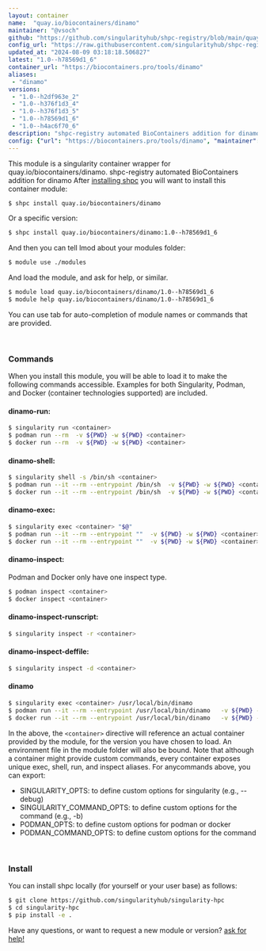 ```yaml
---
layout: container
name:  "quay.io/biocontainers/dinamo"
maintainer: "@vsoch"
github: "https://github.com/singularityhub/shpc-registry/blob/main/quay.io/biocontainers/dinamo/container.yaml"
config_url: "https://raw.githubusercontent.com/singularityhub/shpc-registry/main/quay.io/biocontainers/dinamo/container.yaml"
updated_at: "2024-08-09 03:18:18.506827"
latest: "1.0--h78569d1_6"
container_url: "https://biocontainers.pro/tools/dinamo"
aliases:
 - "dinamo"
versions:
 - "1.0--h2df963e_2"
 - "1.0--h376f1d3_4"
 - "1.0--h376f1d3_5"
 - "1.0--h78569d1_6"
 - "1.0--h4ac6f70_6"
description: "shpc-registry automated BioContainers addition for dinamo"
config: {"url": "https://biocontainers.pro/tools/dinamo", "maintainer": "@vsoch", "description": "shpc-registry automated BioContainers addition for dinamo", "latest": {"1.0--h78569d1_6": "sha256:405e20996c492273e564d7ed511830fe746d7a61cd9d3130e7a957ac933d428e"}, "tags": {"1.0--h2df963e_2": "sha256:ab8ac75d97e570584c3ab7f30c6f1c9eb2675a3253dc7326bd39bc3aa48cccf3", "1.0--h376f1d3_4": "sha256:64227a611f7a3bc8fc4571cbcd5428d4e6ed4694c7f409c4fb04b46ac9acecde", "1.0--h376f1d3_5": "sha256:1b664ffe850bdf862632e485c4d48bfedd4055d6d78e709f07b51a4a2e7d70e0", "1.0--h78569d1_6": "sha256:405e20996c492273e564d7ed511830fe746d7a61cd9d3130e7a957ac933d428e", "1.0--h4ac6f70_6": "sha256:4a136d45a85d64b8552b50eaa72b9225a14bd5410f4e912bacdf50e38d1d0457"}, "docker": "quay.io/biocontainers/dinamo", "aliases": {"dinamo": "/usr/local/bin/dinamo"}}
---
```


This module is a singularity container wrapper for quay.io/biocontainers/dinamo.
shpc-registry automated BioContainers addition for dinamo
After [installing shpc](#install) you will want to install this container module:


```bash
$ shpc install quay.io/biocontainers/dinamo
```

Or a specific version:

```bash
$ shpc install quay.io/biocontainers/dinamo:1.0--h78569d1_6
```

And then you can tell lmod about your modules folder:

```bash
$ module use ./modules
```

And load the module, and ask for help, or similar.

```bash
$ module load quay.io/biocontainers/dinamo/1.0--h78569d1_6
$ module help quay.io/biocontainers/dinamo/1.0--h78569d1_6
```

You can use tab for auto-completion of module names or commands that are provided.

<br>

### Commands

When you install this module, you will be able to load it to make the following commands accessible.
Examples for both Singularity, Podman, and Docker (container technologies supported) are included.

#### dinamo-run:

```bash
$ singularity run <container>
$ podman run --rm  -v ${PWD} -w ${PWD} <container>
$ docker run --rm  -v ${PWD} -w ${PWD} <container>
```

#### dinamo-shell:

```bash
$ singularity shell -s /bin/sh <container>
$ podman run --it --rm --entrypoint /bin/sh  -v ${PWD} -w ${PWD} <container>
$ docker run --it --rm --entrypoint /bin/sh  -v ${PWD} -w ${PWD} <container>
```

#### dinamo-exec:

```bash
$ singularity exec <container> "$@"
$ podman run --it --rm --entrypoint ""  -v ${PWD} -w ${PWD} <container> "$@"
$ docker run --it --rm --entrypoint ""  -v ${PWD} -w ${PWD} <container> "$@"
```

#### dinamo-inspect:

Podman and Docker only have one inspect type.

```bash
$ podman inspect <container>
$ docker inspect <container>
```

#### dinamo-inspect-runscript:

```bash
$ singularity inspect -r <container>
```

#### dinamo-inspect-deffile:

```bash
$ singularity inspect -d <container>
```


#### dinamo

```bash
$ singularity exec <container> /usr/local/bin/dinamo
$ podman run --it --rm --entrypoint /usr/local/bin/dinamo   -v ${PWD} -w ${PWD} <container> -c " $@"
$ docker run --it --rm --entrypoint /usr/local/bin/dinamo   -v ${PWD} -w ${PWD} <container> -c " $@"
```



In the above, the `<container>` directive will reference an actual container provided
by the module, for the version you have chosen to load. An environment file in the
module folder will also be bound. Note that although a container
might provide custom commands, every container exposes unique exec, shell, run, and
inspect aliases. For anycommands above, you can export:

 - SINGULARITY_OPTS: to define custom options for singularity (e.g., --debug)
 - SINGULARITY_COMMAND_OPTS: to define custom options for the command (e.g., -b)
 - PODMAN_OPTS: to define custom options for podman or docker
 - PODMAN_COMMAND_OPTS: to define custom options for the command

<br>

### Install

You can install shpc locally (for yourself or your user base) as follows:

```bash
$ git clone https://github.com/singularityhub/singularity-hpc
$ cd singularity-hpc
$ pip install -e .
```

Have any questions, or want to request a new module or version? [ask for help!](https://github.com/singularityhub/singularity-hpc/issues)